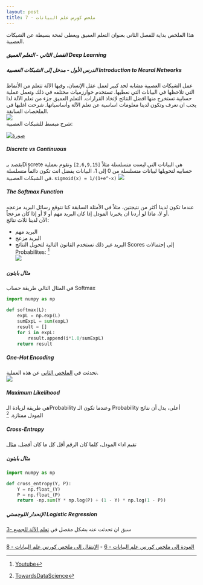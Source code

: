 ```yaml
---  
layout: post
title: ملخص كورس علم البيانات - 7
---  
```


هذا الملخص بداية للفصل الثاني بعنوان التعلم العميق ويعطي لمحة بسيطة عن الشبكات العصبية.  
  
  


##### الفصل الثاني - التعلم العميق Deep Learning  
##### الدرس الأول - مدخل إلى الشبكات العصبية Introduction to Neural Networks  
عمل الشبكات العصبية مشابه لحد كبير لعمل عقل الإنسان، وفيها الآلة تتعلم من الأنماط التي تلاحظها في البيانات التي نعطيها. تستخدم خوارزميات مختلفه في ذلك وتعمل عملية حسابية تستخرج منها افضل النتائج لإتخاذ القرارات. التعلم العميق جزء من تعلم الآلة لذا يجب ان نعرف وتكون لدينا معلومات اساسية عن تعلم الآلة وأساسياتها. شرحت اغلبها في الملخصات السابقة.  
![](https://alioh.github.io/images/2019-2-10/1.png)  
شرح مبسط للشبكات العصبية:  

[![صورة](http://img.youtube.com/vi/rEDzUT3ymw4/0.jpg)](http://www.youtube.com/watch?v=rEDzUT3ymw4)


##### Discrete vs Continuous  
يقصد بـDiscrete هي البيانات التي ليست متسلسلة مثلاً `[2,6,9,15]` ونقوم بعملية حسابيه لتحويلها لبيانات متسلسلة من 0 إلى 1، البيانات يفضل انت تكون دائماً متسلسلة في الشبكات العصبية.  ``sigmoid(x) = 1/(1+e^-x)``
![](https://alioh.github.io/images/2019-2-27/DataConversionExamples.GIF)  

##### The Softmax Function  
عندما تكون لدينا أكثر من نتيجتين، مثلاً في الأمثلة السابقة كنا نتوقع رسائل البريد مزعجه أو لا، ماذا لو أردنا ان يخبرنا المودل إذا كان البريد مهم أو لا أو إذا كان مزعجاً.  
الآن لدينا ثلاث نتائج:
* البريد مهم
* البريد مزعج
* البريد غير ذلك
نستخدم القانون التالية لتحويل النتائج Scores إلى إحتمالات Probabilites: [^1]  
![](https://alioh.github.io/images/2019-2-27/maxresdefault.jpg)  

##### مثال بايثون  
في المثال التالي طريقة حساب Softmax  
```python
import numpy as np

def softmax(L):
    expL = np.exp(L)
    sumExpL = sum(expL)
    result = []
    for i in expL:
        result.append(i*1.0/sumExpL)
    return result
```

##### One-Hot Encoding  
تحدثت في [الملخص الثاني](https://alioh.github.io/DSND-Notes-2/) عن هذه العملية.  
![](https://alioh.github.io/images/2019-3-15/one-hot-encoding.jpeg)  

##### Maximum Likelihood  
هي طريقة لزيادة الـProbability وعندما تكون الـ Probability أعلى، يدل أن نتائج المودل ممتازة. [^2]  

##### Cross-Entropy  
تقيم اداء المودل، كلما كان الرقم أقل كل ما كان أفضل. [مثال](https://www.youtube.com/watch?v=tRsSi_sqXjI)  

##### مثال بايثون  
```python
import numpy as np

def cross_entropy(Y, P):
    Y = np.float_(Y)
    P = np.float_(P)
    return -np.sum(Y * np.log(P) + (1 - Y) * np.log(1 - P))
```

##### الإنحدار اللوجستي Logistic Regression  
سبق ان تحدثت عنه بشكل مفصل في [تعلم الآلة للجميع -3](https://alioh.github.io/Machine-Learning-for-Everyone-3/)



-----
[العودة إلى ملخص كورس علم البيانات - 6](https://alioh.github.io/DSND-Notes-6/)   -   [الإنتقال إلى ملخص كورس علم البيانات - 8](https://alioh.github.io/DSND-Notes-8)  
  
  
[^1]: [Youtube](https://www.youtube.com/watch?v=lvNdl7yg4Pg)
[^2]: [TowardsDataScience](https://towardsdatascience.com/probability-concepts-explained-maximum-likelihood-estimation-c7b4342fdbb1)
